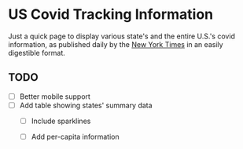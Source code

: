 US Covid Tracking Information
=============================

Just a quick page to display various state's and the entire U.S.'s covid information, as published daily by the [New York Times][ny] in an easily digestible format.

TODO
----

  - [ ] Better mobile support
  - [ ] Add table showing states' summary data
	- [ ] Include sparklines
	- [ ] Add per-capita information


  [ny]: https://github.com/nytimes/covid-19-data/